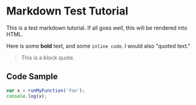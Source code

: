 # Markdown Test Tutorial

This is a test markdown tutorial. If all goes *well*, this will be rendered into HTML.

Here is some **bold** text, and some `inline code`. I would also "quoted text."

> This is a block quote.

## Code Sample

```javascript
var x = runMyFunction('foo');
console.log(x);
```
